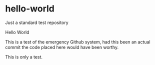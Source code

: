 # hello-world
Just a standard test repository

Hello World

This is a test of the emergency Github system, had this been an actual commit the code placed here would have been worthy.

This is only a test.
